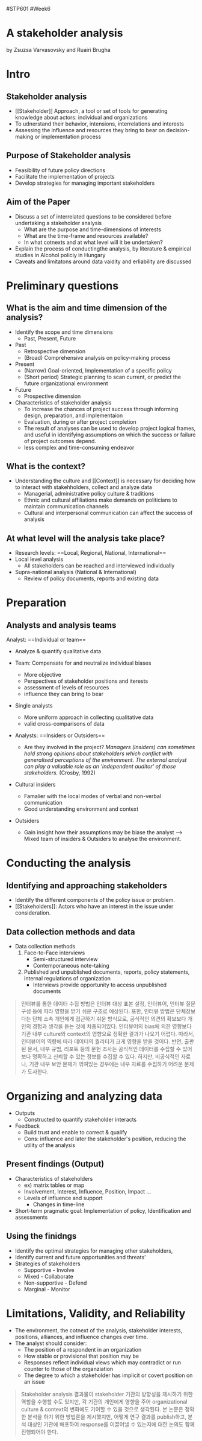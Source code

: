 #STP601 #Week6
# A stakeholder analysis
by Zsuzsa Varvasovsky and Ruairi Brugha

# Intro
## Stakeholder analysis
* [[Stakeholder]] Approach, a tool or set of tools for generating knowledge about actors: individual and organizations
* To udnerstand their behavior, intensions, interrelations and interests
* Assessing the influence and resources they bring to bear on decision-making or implementation process
## Purpose of Stakeholder analysis
* Feasibility of future policy directions
* Facilitate the implementation of projects
* Develop strategies for managing important stakeholders
## Aim of the Paper
* Discuss a set of interrelated questions to be considered before undertaking a stakeholder analysis
	* What are the purpose and time-dimensions of interests
	* What are the time-frame and resources available?
	* In what cotnexts and at what level will it be undertaken?
* Explain the process of conductingthe analysis, by literature & empirical studies in Alcohol policiy in Hungary
* Caveats and limitatons around data vaidity and erliability are discussed

# Preliminary questions
## What is the aim and time dimension of the analysis?
* Identify the scope and time dimensions
	* Past, Present, Future
* Past
	* Retrospective dimension 
	* (Broad) Comprehensive analysis on policy-making process 
* Present
	* (Narrow) Goal-oriented, Implementation of a specific policy
	* (Short period) Strategic planning to scan current, or predict the future organizational environment 
* Future
	* Prospective dimension
* Characteristics of stakeholder analysis
	* To increase the chances of project success through informing design, preparation, and implementaion
	* Evaluation, during or after project completion
	* The result of analyses can be used to develop project logical frames, and useful in identifying assumptions on which the success or failure of project outcomes depend. 
	* less complex and time-consuming endeavor

## What is the context?
* Understanding the culture and [[Context]] is necessary for deciding how to interact with stakehholders, collect and analyze data
	* Managerial, administrative policy culture & traditions
	* Ethnic and cultural affiliations make demands on politicians to maintain communication channels
	* Cultural and interpersonal communication can affect the success of analysis

## At what level will the analysis take place?
* Research levels: ==Local, Regional, National, International==
* Local level analysis
	* All stakeholders can be reached and interviewed individually
* Supra-national analysis (National & International)
	* Review of policy documents, reports and existing data

# Preparation
## Analysts and analysis teams
Analyst: ==Individual or team==
* Analyze & quantify qualitative data
* Team: Compensate for and neutralize individual biases
	* More objective
	* Perspectives of stakeholder positions and iterests
	* assessment of levels of resources
	* influence they can bring to bear
* Single analysts
	* More uniform approach in collecting qualitative data
	* valid cross-comparisons of data

* Analysts: ==Insiders or Outsiders==
	* Are they involved in the project? 
*Managers (insiders) can sometimes hold strong opinions about stakeholders which conflict with generalised perceptions of the environment. The external analyst can play a valuable role as an 'independent auditor' of those stakeholders.* (Crosby, 1992)
* Cultural insiders
	* Famalier with the local modes of verbal and non-verbal communication 
	* Good understanding environment and context
* Outsiders
	* Gain insight how their assumptions may be biase the analyst
--> Mixed team of insiders & Outsiders to analyse the environment.  

# Conducting the analysis
## Identifying and approaching stakeholders
* Identify the different components of the policy issue or problem. 
* [[Stakeholders]]: Actors who have an interest in the issue under consideration. 

## Data collection methods and data
* Data collection methods
	1) Face-to-Face interviews
		* Semi-structured interview
		* Contemporaneous note-taking
	2) Published and unpublished documents, reports, policy statements, internal regulations of organization
		* Interviews provide opportunity to access unpublished documents
> 인터뷰를 통한 데이터 수집 방법은 인터뷰 대상 표본 설정, 인터뷰어, 인터뷰 질문 구성 등에 따라 영향을 받기 쉬운 구조로 예상된다. 또한, 인터뷰 방법은 단체장보다는 단체 소속 개인에게 접근하기 쉬운 방식으로, 공식적인 의견의 확보보다 개인의 경험과 생각을 듣는 것에 치중되어있다. 인터뷰어의 bias에 의한 영향보다 기관 내부 culture와 context의 영향으로 정확한 결과가 나오기 어렵다. 따라서, 인터뷰어의 역량에 따라 데이터의 퀄리티가 크게 영향을 받을 것이다. 
> 반면, 출판된 문서, 내부 규범, 리포트 등의 문헌 조사는 공식적인 데이터를 수집할 수 있어 보다  명확하고 신뢰할 수 있는 정보를 수집할 수 있다. 하지만, 비공식적인 자료나, 기관 내부 보안 문제가 엮여있는 경우에는 내부 자료를 수집하기 어려운 문제가 도사한다. 

# Organizing and analyzing data
* Outputs
	* Constructed to quantify stakeholder interacts 	
* Feedback
	* Build trust and enable to correct & qualify 
	* Cons: influence and later the stakeholder's position, reducing the utility of the analysis
## Present findings (Output)
* Characteristics of stakeholders 
	* ex) matrix tables or map
	* Involvement, Interest, Influence, Position, Impact ... 
	* Levels of influence and support 
		* Changes in time-line
* Short-term pragmatic goal: Implementation of policy, Identification and assessments 
## Using the finidngs
* Identify the optimal strategies for managing other stakeholders, 
* Identify current and future opportunities and threats'
* Strategies of stakeholders
	* Supportive - Involve
	* Mixed - Collaborate
	* Non-supportive - Defend
	* Marginal - Monitor

# Limitations, Validity, and Reliability
* The environment, the cotnext of the analysis, stakeholder interests, positions, alliances, and influence changes over time.
* The analyst should consider:
	* The position of a respondent in an organization
	* How stable or provisional that position may be
	* Responses reflect individual views which may contradict or run counter to those of the organziation 
	* The degree to which a stakeholder has implicit or covert position on an issue
> Stakeholder analysis 결과물이 stakeholder 기관의 방향성을 제시하기 위한 역할을 수행할 수도 있지만, 각 기관의 개인에게 영향을 주어 organizational culture & context의 변화에도 기여할 수 있을 것으로 생각된다. 본 논문은 정확한 분석을 하기 위한 방법론을 제시했지만, 어떻게 연구 결과를 publish하고, 분석 대상인 기관에 배포하여 response를 이끌어낼 수 있는지에 대한 논의도 함께 진행되어야 한다. 
